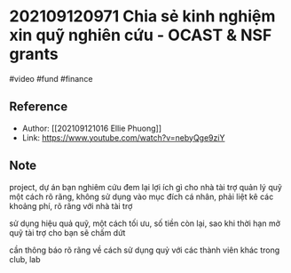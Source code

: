 # 202109120971 Chia sẻ kinh nghiệm xin quỹ nghiên cứu - OCAST & NSF grants

#video #fund #finance

## Reference

- Author: [[202109121016 Ellie Phuong]]
- Link: https://www.youtube.com/watch?v=nebyQge9ziY

## Note

project, dự án bạn nghiêm cứu đem lại lợi ích gì cho nhà tài trợ
quản lý quỹ một cách rõ rãng, không sử dụng vào mục đích cá nhân,
phải liệt kê các khoảng phí, rõ rãng với nhà tài trợ

sử dụng hiệu quả quỹ, một cách tối ưu,
số tiền còn lại, sao khi thời hạn mở quỹ tài trợ cho bạn sẽ chấm dứt

cần thông báo rõ rãng về cách sử dụng quỷ với các thành viên khác trong club, lab
